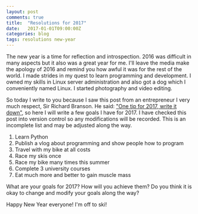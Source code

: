 ```yaml
---
layout: post
comments: true
title:  "Resolutions for 2017"
date:   2017-01-01T09:00:00Z
categories: blog
tags: resolutions new-year
---
```

The new year is a time for reflection and introspection. 2016 was difficult in many aspects but it also was a great year for me. I'll leave the media make the apology of 2016 and remind you how awful it was for the rest of the world. 
I made strides in my quest to learn programming and development. 
I owned my skills in Linux server administration and also got a dog which I conveniently named Linux. I started photography and video editing.

So today I write to you because I saw this post from an entrepreneur I very much respect, Sir Richard Branson. 
He said: ["One tip for 2017, write it down"](https://www.virgin.com/richard-branson/my-one-tip-2017-write-it-down), so here I will write a few goals I have for 2017. 
I have checked this post into version control so any modifications will be recorded. This is an incomplete list and may be adjusted along the way.

1. Learn Python
2. Publish a vlog about programming and show people how to program
3. Travel with my bike at all costs
4. Race my skis once
5. Race my bike many times this summer
6. Complete 3 university courses
7. Eat much more and better to gain muscle mass

What are your goals for 2017? How will you achieve them? Do you think it is okay to change and modify your goals along the way?

Happy New Year everyone! I'm off to ski!
